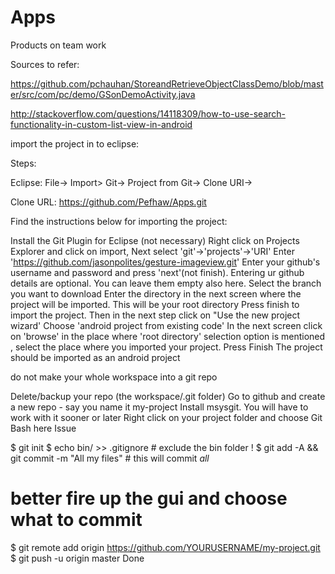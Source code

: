 Apps
====



Products on team work



Sources to refer:

https://github.com/pchauhan/StoreandRetrieveObjectClassDemo/blob/master/src/com/pc/demo/GSonDemoActivity.java

http://stackoverflow.com/questions/14118309/how-to-use-search-functionality-in-custom-list-view-in-android



import the project in to eclipse:

Steps:

Eclipse: File-> Import> Git-> Project from Git-> Clone URI->

Clone URL: https://github.com/Pefhaw/Apps.git



Find the instructions below for importing the project:

Install the Git Plugin for Eclipse (not necessary)
Right click on Projects Explorer and click on import, Next select 'git'->'projects'->'URI'
Enter 'https://github.com/jasonpolites/gesture-imageview.git'
Enter your github's username and password and press 'next'(not finish). Entering ur github details are optional. You can leave them empty also here.
Select the branch you want to download
Enter the directory in the next screen where the project will be imported. This will be your root directory
Press finish to import the project.
Then in the next step click on "Use the new project wizard'
Choose 'android project from existing code'
In the next screen click on 'browse' in the place where 'root directory' selection option is mentioned , select the place where you imported your project.
Press Finish
The project should be imported as an android project




do not make your whole workspace into a git repo

Delete/backup your repo (the workspace/.git folder)
Go to github and create a new repo - say you name it my-project
Install msysgit. You will have to work with it sooner or later
Right click on your project folder and choose Git Bash here
Issue

$ git init
$ echo bin/ >> .gitignore # exclude the bin folder !
$ git add -A && git commit -m "All my files" # this will commit *all*
# better fire up the gui and choose what to commit
$ git remote add origin https://github.com/YOURUSERNAME/my-project.git
$ git push -u origin master
Done
